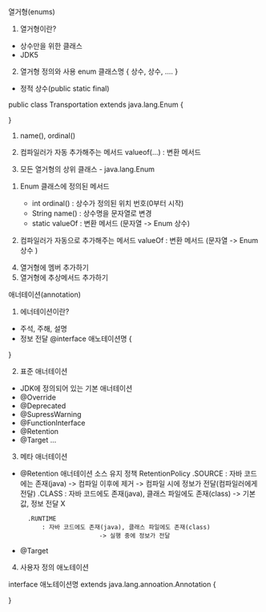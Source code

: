 열거형(enums)
1. 열거형이란?
- 상수만을 위한 클래스
- JDK5

2. 열거형 정의와 사용
   enum 클래스명 {
   상수, 상수, ....
   }
- 정적 상수(public static final)

public class Transportation extends java.lang.Enum {
    
}

1) name(), ordinal()

2) 컴파일러가 자동 추가해주는 메서드
    valueof(...) : 변환 메서드

3. 모든 열거형의 상위 클래스 - java.lang.Enum

1) Enum 클래스에 정의된 메서드
    - int ordinal() : 상수가 정의된 위치 번호(0부터 시작)
    - String name() : 상수명을 문자열로 변경
    - static valueOf : 변환 메서드 (문자열 -> Enum 상수)

2) 컴파일러가 자동으로 추가해주는 메서드
   valueOf : 변환 메서드 (문자열 -> Enum 상수 )

4. 열거형에 멤버 추가하기
5. 열거형에 추상메서드 추가하기


애너테이션(annotation)
1. 에너테이션이란?
- 주석, 주해, 설명
- 정보 전달
  @interface 애노테이션명 {

}


2. 표준 애너테이션
- JDK에 정의되어 있는 기본 애너테이션
- @Override
- @Deprecated
- @SupressWarning
- @FunctionInterface
- @Retention
- @Target
  ...

3. 메타 애너테이션
- @Retention
  애너테이션 소스 유지 정책
  RetentionPolicy
  .SOURCE
  : 자바 코드에는 존재(java) -> 컴파일 이후에 제거
  -> 컴파일 시에 정보가 전달(컴파일러에게 전달)
  .CLASS
  : 자바 코드에도 존재(java), 클래스 파일에도 존재(class)
  -> 기본값, 정보 전달 X
  			
  		.RUNTIME
  			: 자바 코드에도 존재(java), 클래스 파일에도 존재(class)
  							-> 실행 중에 정보가 전달
- @Target

4. 사용자 정의 애노테이션


interface 애노테이션명 extends java.lang.annoation.Annotation {

}